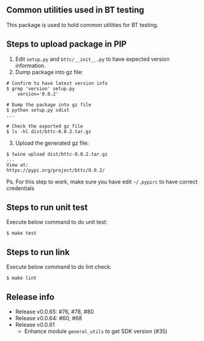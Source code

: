 ## Common utilities used in BT testing
This package is used to hold common utilities for BT testing.

## Steps to upload package in PIP
1. Edit `setup.py` and `bttc/__init__.py` to have expected version information.
2. Dump package into gz file:
```
# Confirm to have latest version info
$ grep 'version' setup.py
    version='0.0.2'

# Dump the package into gz file
$ python setup.py sdist
...

# Check the exported gz file
$ ls -hl dist/bttc-0.0.2.tar.gz
```

3. Upload the generated gz file:
```
$ twine upload dist/bttc-0.0.2.tar.gz
...
View at:
https://pypi.org/project/bttc/0.0.2/
```
Ps. For this step to work, make sure you have edit `~/.pypirc` to have correct
credentials

## Steps to run unit test
Execute below command to do unit test:
```
$ make test
```

## Steps to run link
Execute below command to do lint check:
```
$ make lint
```

## Release info
* Release v0.0.65: #76, #78, #80
* Release v0.0.64: #60, #68
* Release v0.0.61
    - Enhance module `general_utils` to get SDK version (#35)
